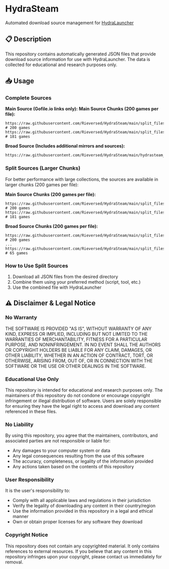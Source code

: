# HydraSteam

Automated download source management for [HydraLauncher](https://hydralauncher.gg/)

## 📋 Description
This repository contains automatically generated JSON files that provide download source information for use with HydraLauncher. The data is collected for educational and research purposes only.

## 📥 Usage

### Complete Sources

**Main Source (Gofile.io links only):**
**Main Source Chunks (200 games per file):**
```
https://raw.githubusercontent.com/Rieversed/HydraSteam/main/split_files/hydrasteam/hydrasteam_part_1.json  # 200 games
https://raw.githubusercontent.com/Rieversed/HydraSteam/main/split_files/hydrasteam/hydrasteam_part_2.json  # 181 games
```


**Broad Source (Includes additional mirrors and sources):**
```bash
https://raw.githubusercontent.com/Rieversed/HydraSteam/main/hydrasteam_broad.json
```

### Split Sources (Larger Chunks)

For better performance with large collections, the sources are available in larger chunks (200 games per file):

**Main Source Chunks (200 games per file):**
```
https://raw.githubusercontent.com/Rieversed/HydraSteam/main/split_files/hydrasteam/hydrasteam_part_1.json  # 200 games
https://raw.githubusercontent.com/Rieversed/HydraSteam/main/split_files/hydrasteam/hydrasteam_part_2.json  # 181 games
```

**Broad Source Chunks (200 games per file):**
```
https://raw.githubusercontent.com/Rieversed/HydraSteam/main/split_files/hydrasteam_broad/hydrasteam_broad_part_1.json  # 200 games
...
https://raw.githubusercontent.com/Rieversed/HydraSteam/main/split_files/hydrasteam_broad/hydrasteam_broad_part_16.json  # 65 games
```

### How to Use Split Sources
1. Download all JSON files from the desired directory
2. Combine them using your preferred method (script, tool, etc.)
3. Use the combined file with HydraLauncher

## ⚠️ Disclaimer & Legal Notice

### No Warranty
THE SOFTWARE IS PROVIDED "AS IS", WITHOUT WARRANTY OF ANY KIND, EXPRESS OR IMPLIED, INCLUDING BUT NOT LIMITED TO THE WARRANTIES OF MERCHANTABILITY, FITNESS FOR A PARTICULAR PURPOSE, AND NONINFRINGEMENT. IN NO EVENT SHALL THE AUTHORS OR COPYRIGHT HOLDERS BE LIABLE FOR ANY CLAIM, DAMAGES, OR OTHER LIABILITY, WHETHER IN AN ACTION OF CONTRACT, TORT, OR OTHERWISE, ARISING FROM, OUT OF, OR IN CONNECTION WITH THE SOFTWARE OR THE USE OR OTHER DEALINGS IN THE SOFTWARE.

### Educational Use Only
This repository is intended for educational and research purposes only. The maintainers of this repository do not condone or encourage copyright infringement or illegal distribution of software. Users are solely responsible for ensuring they have the legal right to access and download any content referenced in these files.

### No Liability
By using this repository, you agree that the maintainers, contributors, and associated parties are not responsible or liable for:
- Any damages to your computer system or data
- Any legal consequences resulting from the use of this software
- The accuracy, completeness, or legality of the information provided
- Any actions taken based on the contents of this repository

### User Responsibility
It is the user's responsibility to:
- Comply with all applicable laws and regulations in their jurisdiction
- Verify the legality of downloading any content in their country/region
- Use the information provided in this repository in a legal and ethical manner
- Own or obtain proper licenses for any software they download

### Copyright Notice
This repository does not contain any copyrighted material. It only contains references to external resources. If you believe that any content in this repository infringes upon your copyright, please contact us immediately for removal.
